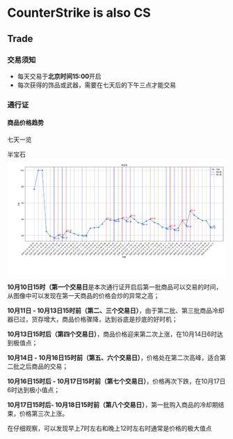 # CounterStrike is also CS
## Trade
### 交易须知
- 每天交易于**北京时间15:00**开启
- 每次获得的饰品或武器，需要在七天后的下午三点才能交易
### 通行证
#### 商品价格趋势

七天一览

半宝石
![](img/半宝石.png)


**10月10日15时（第一个交易日**是本次通行证开启后第一批商品可以交易的时间，从图像中可以发现在第一天商品的价格会炒的异常之高；

**10月11日 - 10月13日15时前（第二、三个交易日）**，由于第二批、第三批商品冷却器已过，货存增大，商品价格骤降，达到谷底是抄底的好时机；

**10月13日15时后（第四个交易日）**，商品价格迎来第二次上涨，在10月14日6时达到极值点；

**10月14日 - 10月16日15时前（第五、六个交易日）**，价格处在第二次高峰，适合第二批之后商品的交易；

**10月16日15时后 - 10月17日15时前（第七个交易日）**，价格再次下跌，在10月17日6时达到极小值点；

**10月17日15时后- 10月18日15时前（第八个交易日）**，第一批购入商品的冷却期结束，价格第三次上涨。


在仔细观察，可以发现早上7时左右和晚上12时左右时通常是价格的极大值点



